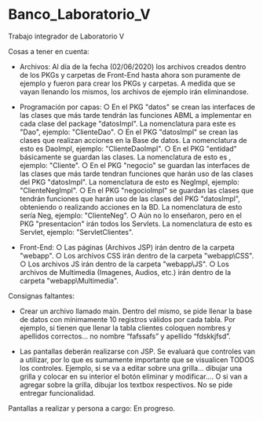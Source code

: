 # Banco_Laboratorio_V

Trabajo integrador de Laboratorio V

Cosas a tener en cuenta:

- Archivos: Al día de la fecha (02/06/2020) los archivos creados dentro de los PKGs y carpetas de Front-End hasta ahora son puramente de ejemplo y fueron para crear los PKGs y carpetas. A medida que se vayan llenando los mismos, los archivos de ejemplo irán eliminandose.

- Programación por capas:
  ○ En el PKG "datos" se crean las interfaces de las clases que más tarde tendrán las funciones ABML a implementar en cada clase del package "datosImpl". La nomenclatura para este es "<Nombre>Dao", ejemplo: "ClienteDao".
  ○ En el PKG "datosImpl" se crean las clases que realizan acciones en la Base de datos. La nomenclatura de esto es <Nombre>DaoImpl, ejemplo: "ClienteDaoImpl".
  ○ En el PKG "entidad" básicamente se guardan las clases. La nomenclatura de esto es <Nombre>, ejemplo: "Cliente".
  ○ En el PKG "negocio" se guardan las interfaces de las clases que más tarde tendran funciones que harán uso de las clases del PKG "datosImpl". La nomenclatura de esto es <Nombre>NegImpl, ejemplo: "ClienteNegImpl".
  ○ En el PKG "negocioImpl" se guardan las clases que tendrán funciones que harán uso de las clases del PKG "datosImpl", obteniendo o realizando acciones en la BD. La nomenclatura de esto sería <Nombre>Neg, ejemplo: "ClienteNeg".
  ○ Aún no lo enseñaron, pero en el PKG "presentacion" irán todos los Servlets. La nomenclatura de esto es Servlet<NombrePlural>, ejemplo: "ServletClientes".
  
- Front-End:
  ○ Las páginas (Archivos JSP) irán dentro de la carpeta "webapp".
  ○ Los archivos CSS irán dentro de la carpeta "webapp\CSS".
  ○ Los archivos JS irán dentro de la carpeta "webapp\JS".
  ○ Los archivos de Multimedia (Imagenes, Audios, etc.) irán dentro de la carpeta "webapp\Multimedia".
  
Consignas faltantes:

- Crear un archivo llamado main. Dentro del mismo, se pide llenar la base de datos con mínimamente 10 registros válidos por cada tabla. Por ejemplo, si tienen que llenar la tabla clientes coloquen nombres y apellidos correctos… no nombre “fafssafs” y apellido “fdskkjfsd”.

- Las pantallas deberán realizarse con JSP.  Se evaluará que controles van a utilizar, por lo que es sumamente importante que se visualicen TODOS los controles. Ejemplo, si se va a editar sobre una grilla… dibujar una grilla y colocar en su interior el botón eliminar y modificar…. O si van a agregar sobre la grilla, dibujar los textbox respectivos.  No se pide entregar funcionalidad.

Pantallas a realizar y persona a cargo: En progreso.
